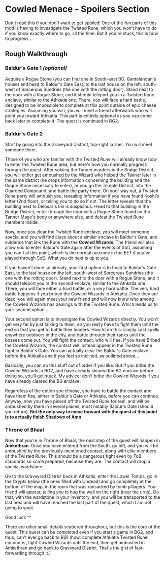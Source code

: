 # Cowled Menace - Spoilers Section

Don't read this if you don't want to get spoiled! One of the fun parts of this mod is having to investigate the Twisted Rune, which you won't have to do if you know exactly where to go, all the time. But if you're stuck, this is how to progress...

## Rough Walkthrough

### Baldur's Gate 1 *(optional)*
Acquire a Rogue Stone (you can find one in South-east BG, Gantolandan's house) and head to Baldur's Gate East, to the last house on the left, south-west of Sorcerous Sundries (the one with the rotting door). Stand next to the door with a Rogue Stone, and it should teleport you in a Twisted Rune enclave, similar to the Athkatla one. There, you will face a hard battle, designed to be impossible to complete at this point outside of epic cheese strategies. Assuming you win, you will meet a friend afterwards who will point you toward Athkatla. This part is entirely optional as you can come back later to complete it. The quest is continued in BG2.

### Baldur's Gate 2
Start by going into the Graveyard District, top-right corner. You will meet someone there.

Those of you who are familar with the Twisted Rune will already know how to enter the Twisted Rune area, but here's how you normally progress through the quest: After solving the Tanner murders in the Bridge District, you will either get ambushed by the Wizard who helped the Tanner later in the same district (he drops information concerning the building and the Rogue Stone necessary to enter), or you go the Temple District, into the Guarded Compound, and battle the party there. On your way out, a Twisted Rune party will ambush you, revealing information if you have found Koshi's letter (2nd floor), or telling you to do so if not. The letter reveals that the building next to Delosar's Inn is suspicious. Head to that building in the Bridge District, enter through the door with a Rogue Stone found on the Tanner Mage's body or anywhere else, and defeat the Twisted Rune members inside.

Now, once you clear the Twisted Rune enclave, you will meet someone special and you will find clues about a similar enclave in Baldur's Gate, and evidence that link the Rune with the **Cowled Wizards**. The friend will also allow you to enter Baldur's Gate again after the events of SoD, assuming you can't at this point, which is the normal outcome in the EET if you've played through SoD. What you do next is up to you.

If you haven't done so already, your first option is to head to Baldur's Gate East, to the last house on the left, south-west of Sorcerous Sundries (the one with the rotting door). Stand next to the door with a Rogue Stone, and it should teleport you in the second enclave, similar to the Athkatla one. There, you will face either a hard battle, or a very hard battle. The very hard battle happens if you bribed the Cowled Wizards in Athkatla. Once they are dead, you will again meet your new friend and will now know who among the Cowled Wizards has dealings with the Twisted Rune. Which leads us to your second option...

Your second option is to investigate the Cowled Wizards directly. You won't get very far by just talking to them, so you really have to fight them until the end so that you get to battle their leaders. How to do this: simply cast spells anywhere outdoors in the city, and battle through their ranks until the bosses come out. You will fight the contact, who will flee. If you have Bribed the Cowled Wizards, the contact will instead appear in the Twisted Rune fight in Baldur's Gate. You can actually clear the Baldur's Gate enclave before the Athkatla one if you feel so inclined, as outlined above...

Basically, you can do this stuff out of order if you like. But if you bribe the Cowled Wizards in BG2, and have already cleared the BG enclave before doing so, you'll get stuck. My advice: don't bribe the Cowled Wizards if you have already cleared the BG enclave.

Regardless of the option you choose, you have to battle the contact and have them flee, either in Baldur's Gate or Athkatla, before you can continue. Anyway, now you have pissed off the Twisted Rune for real, and will be ambushed by them in several places, most notably Baldur's Gate (should you return). **But the only way to move forward with the quest at this point is to actually finish Shadows of Amn.**

### Throne of Bhaal

Now that you're in Throne of Bhaal, the next step of the quest will happen in **Amkethran**. Once you have entered from the South, go left, and you will be ambushed by the previously-mentioned contact, along with elite members of the Twisted Rune. This should be a dangerous fight even by ToB standards so come prepared, because they are. The contact will drop a special wardstone.

Go to the Graveyard District back in Athkatla, enter the Lower Tombs, go in the Crypts below (the ones filled with Undead) and go completely at the bottom of the map, in the room that was ransacked by tomb pillagers. Your friend will appear, telling you to hug the wall on the right (near the urns). Do that, with the wardstone in your inventory, and you will be transported to the last area and will have reached the last part of the quest, which I am not going to spoil. 

Good luck ^^

There are other small details scattered throughout, but this is the core of the quest. This quest can be completed even if you start a game in BG2, and thus, can't ever go back to BG1 (how: complete Athkatla Twisted Rune encounter, fight Cowled Wizards until the end, then get ambushed in Amkethran and go back to Graveyard District. That's the gist of fast-forwarding through it.)
